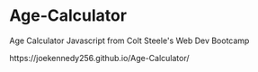 # Age-Calculator
Age Calculator Javascript from Colt Steele's Web Dev Bootcamp
<div>https://joekennedy256.github.io/Age-Calculator/</div>
